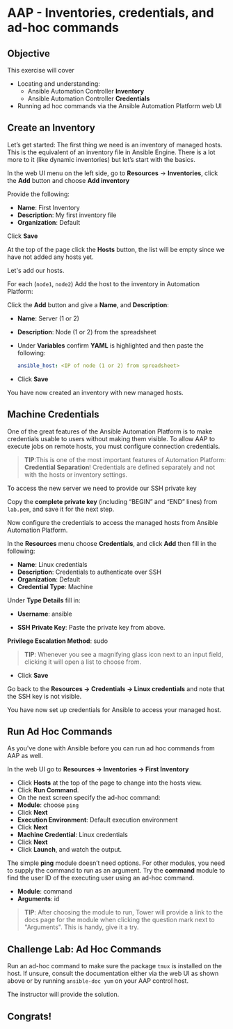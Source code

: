 # AAP - Inventories, credentials, and ad-hoc commands

## Objective

This exercise will cover

- Locating and understanding:
  - Ansible Automation Controller **Inventory**
  - Ansible Automation Controller **Credentials**
- Running ad hoc commands via the Ansible Automation Platform web UI


## Create an Inventory

Let’s get started: The first thing we need is an inventory of managed hosts. This is the equivalent of an inventory file in Ansible Engine. There is a lot more to it (like dynamic inventories) but let’s start with the basics.

In the web UI menu on the left side, go to **Resources** → **Inventories**, click the **Add** button and choose **Add inventory**

Provide the following:

* **Name**:  First Inventory
* **Description**: My first inventory file
* **Organization**: Default

Click **Save**

At the top of the page click the **Hosts** button, the list will be empty since we have not added any hosts yet.



Let's add our hosts.  



For each (`node1`, `node2`) Add the host to the inventory in Automation Platform:

Click the **Add** button and give a **Name**, and **Description**: 

* **Name**: Server (1 or 2)

* **Description**: Node (1 or 2) from the spreadsheet

* Under **Variables** confirm **YAML** is highlighted and then paste the following:

  ```yaml
  ansible_host: <IP of node (1 or 2) from spreadsheet> 
  ```

  

* Click **Save** 

You have now created an inventory with new managed hosts.



## Machine Credentials

One of the great features of the Ansible Automation Platform is to make credentials usable to users without making them visible. To allow AAP to execute jobs on remote hosts, you must configure connection credentials.

> **TIP**:This is one of the most important features of Automation Platform: **Credential Separation**! Credentials are defined separately and not with the hosts or inventory settings.

To access the new server we need to provide our SSH private key

Copy the **complete private key** (including “BEGIN” and “END” lines) from `lab.pem`, and save it for the next step.



Now configure the credentials to access the managed hosts from Ansible Automation Platform.

In the **Resources** menu choose **Credentials**, and click **Add** then fill in the following:

* **Name**: Linux credentials
* **Description**: Credentials to authenticate over SSH
* **Organization**: Default
* **Credential Type**: Machine

Under **Type Details** fill in: 

* **Username**: ansible

* **SSH Private Key**: Paste the private key from above.  

**Privilege Escalation Method**: sudo 

> **TIP**: Whenever you see a magnifying glass icon next to an input field, clicking it will open a list to choose from.

* Click **Save**

Go back to the **Resources -> Credentials -> Linux credentials** and note that the SSH key is not visible.

You have now set up credentials for Ansible to access your managed host.



## Run Ad Hoc Commands

As you've done with Ansible before you can run ad hoc commands from AAP as well.

In the web UI go to **Resources → Inventories → First Inventory**

- Click **Hosts** at the top of the page to change into the hosts view.
- Click **Run Command**.
- On the next screen specify the ad-hoc command: 
- **Module**: choose `ping`
- Click **Next**
- **Execution Environment**: Default execution environment
- Click **Next**
- **Machine Credential**: Linux credentials
- Click **Next**
- Click **Launch**, and watch the output. 



The simple **ping** module doesn’t need options. For other modules, you need to supply the command to run as an argument. Try the **command** module to find the user ID of the executing user using an ad-hoc command.

- **Module**: command
- **Arguments**: id

> **TIP**: After choosing the module to run, Tower will provide a link to the docs page for the module when clicking the question mark next to "Arguments". This is handy, give it a try.



## Challenge Lab: Ad Hoc Commands

Run an ad-hoc command to make sure the package `tmux` is installed on the host. If unsure, consult the documentation either via the web UI as shown above or by running `ansible-doc yum` on your AAP control host.



The instructor will provide the solution. 



## Congrats!

